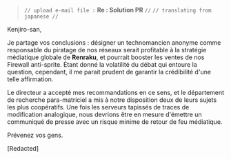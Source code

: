﻿> `// upload e-mail file :` **Re : Solution PR** `//`
> `// translating from japanese //`

Kenjiro-san,

Je partage vos conclusions : désigner un technomancien anonyme comme responsable du piratage de nos réseaux serait profitable à la stratégie médiatique globale de **Renraku**, et pourrait booster les ventes de nos Firewall anti-sprite. Étant donné la volatilité du débat qui entoure la question, cependant, il me parait prudent de garantir la crédibilité d'une telle affirmation.

Le directeur a accepté mes recommandations en ce sens, et le département de recherche para-matriciel a mis à notre disposition deux de leurs sujets les plus coopératifs. Une fois les serveurs tapissés de traces de modification analogique, nous devrions être en mesure d'émettre un communiqué de presse avec un risque minime de retour de feu médiatique.

Prévenez vos gens.

[Redacted]
